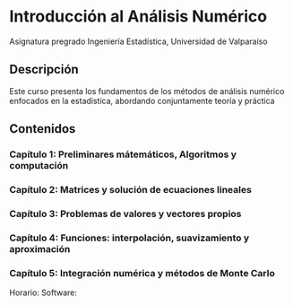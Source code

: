 # Introducción al Análisis Numérico
Asignatura pregrado Ingeniería Estadística, Universidad de Valparaíso

## Descripción
Este curso presenta los fundamentos de los métodos de análisis numérico enfocados en la estadística, abordando conjuntamente teoría y práctica

## Contenidos
### Capítulo 1: Preliminares mátemáticos, Algoritmos y computación
### Capítulo 2: Matrices y solución de ecuaciones lineales
### Capítulo 3: Problemas de valores y vectores propios
### Capítulo 4: Funciones: interpolación, suavizamiento y aproximación
### Capítulo 5: Integración numérica y métodos de Monte Carlo

Horario: 
Software:

